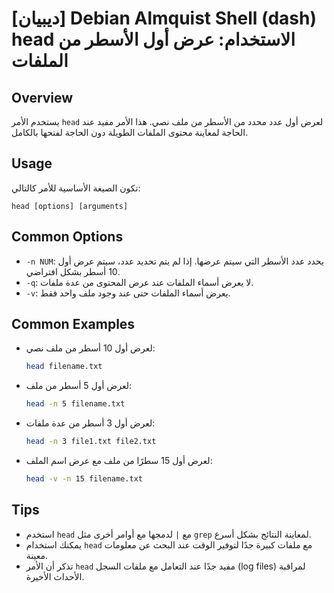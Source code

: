 # [ديبيان] Debian Almquist Shell (dash) head الاستخدام: عرض أول الأسطر من الملفات

## Overview
يستخدم الأمر `head` لعرض أول عدد محدد من الأسطر من ملف نصي. هذا الأمر مفيد عند الحاجة لمعاينة محتوى الملفات الطويلة دون الحاجة لفتحها بالكامل.

## Usage
تكون الصيغة الأساسية للأمر كالتالي:
```
head [options] [arguments]
```

## Common Options
- `-n NUM`: يحدد عدد الأسطر التي سيتم عرضها. إذا لم يتم تحديد عدد، سيتم عرض أول 10 أسطر بشكل افتراضي.
- `-q`: لا يعرض أسماء الملفات عند عرض المحتوى من عدة ملفات.
- `-v`: يعرض أسماء الملفات حتى عند وجود ملف واحد فقط.

## Common Examples
- لعرض أول 10 أسطر من ملف نصي:
  ```bash
  head filename.txt
  ```

- لعرض أول 5 أسطر من ملف:
  ```bash
  head -n 5 filename.txt
  ```

- لعرض أول 3 أسطر من عدة ملفات:
  ```bash
  head -n 3 file1.txt file2.txt
  ```

- لعرض أول 15 سطرًا من ملف مع عرض اسم الملف:
  ```bash
  head -v -n 15 filename.txt
  ```

## Tips
- استخدم `head` مع `|` لدمجها مع أوامر أخرى مثل `grep` لمعاينة النتائج بشكل أسرع.
- يمكنك استخدام `head` مع ملفات كبيرة جدًا لتوفير الوقت عند البحث عن معلومات معينة.
- تذكر أن الأمر `head` مفيد جدًا عند التعامل مع ملفات السجل (log files) لمراقبة الأحداث الأخيرة.